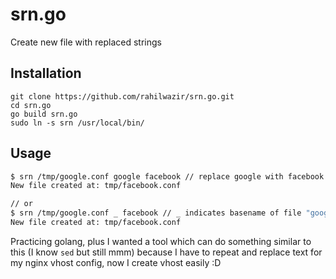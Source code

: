 # srn.go
Create new file with replaced strings

## Installation

```
git clone https://github.com/rahilwazir/srn.go.git
cd srn.go
go build srn.go
sudo ln -s srn /usr/local/bin/
```

## Usage

```bash
$ srn /tmp/google.conf google facebook // replace google with facebook
New file created at: tmp/facebook.conf

// or
$ srn /tmp/google.conf _ facebook // _ indicates basename of file "google" (wihtout ext)
New file created at: tmp/facebook.conf
```

Practicing golang, plus I wanted a tool which can do something similar to this (I know `sed` but still mmm) because I have to repeat and replace text for my nginx vhost config, now I create vhost easily :D